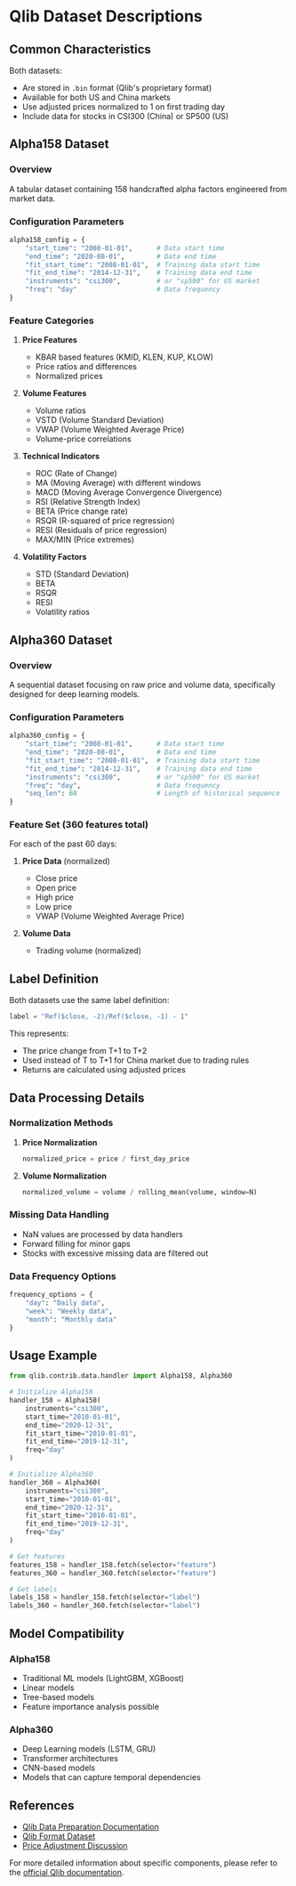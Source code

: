 # Qlib Dataset Descriptions

## Common Characteristics

Both datasets:
- Are stored in `.bin` format (Qlib's proprietary format)
- Available for both US and China markets
- Use adjusted prices normalized to 1 on first trading day
- Include data for stocks in CSI300 (China) or SP500 (US)

## Alpha158 Dataset

### Overview
A tabular dataset containing 158 handcrafted alpha factors engineered from market data.

### Configuration Parameters
```python
alpha158_config = {
    "start_time": "2008-01-01",      # Data start time
    "end_time": "2020-08-01",        # Data end time
    "fit_start_time": "2008-01-01",  # Training data start time
    "fit_end_time": "2014-12-31",    # Training data end time
    "instruments": "csi300",         # or "sp500" for US market
    "freq": "day"                    # Data frequency
}
```

### Feature Categories

1. **Price Features**
   - KBAR based features (KMID, KLEN, KUP, KLOW)
   - Price ratios and differences
   - Normalized prices

2. **Volume Features**
   - Volume ratios
   - VSTD (Volume Standard Deviation)
   - VWAP (Volume Weighted Average Price)
   - Volume-price correlations

3. **Technical Indicators**
   - ROC (Rate of Change)
   - MA (Moving Average) with different windows
   - MACD (Moving Average Convergence Divergence)
   - RSI (Relative Strength Index)
   - BETA (Price change rate)
   - RSQR (R-squared of price regression)
   - RESI (Residuals of price regression)
   - MAX/MIN (Price extremes)

4. **Volatility Factors**
   - STD (Standard Deviation)
   - BETA
   - RSQR
   - RESI
   - Volatility ratios

## Alpha360 Dataset

### Overview
A sequential dataset focusing on raw price and volume data, specifically designed for deep learning models.

### Configuration Parameters
```python
alpha360_config = {
    "start_time": "2008-01-01",      # Data start time
    "end_time": "2020-08-01",        # Data end time
    "fit_start_time": "2008-01-01",  # Training data start time
    "fit_end_time": "2014-12-31",    # Training data end time
    "instruments": "csi300",         # or "sp500" for US market
    "freq": "day",                   # Data frequency
    "seq_len": 60                    # Length of historical sequence
}
```

### Feature Set (360 features total)
For each of the past 60 days:
1. **Price Data** (normalized)
   - Close price
   - Open price
   - High price
   - Low price
   - VWAP (Volume Weighted Average Price)

2. **Volume Data**
   - Trading volume (normalized)

## Label Definition

Both datasets use the same label definition:
```python
label = "Ref($close, -2)/Ref($close, -1) - 1"
```

This represents:
- The price change from T+1 to T+2
- Used instead of T to T+1 for China market due to trading rules
- Returns are calculated using adjusted prices

## Data Processing Details

### Normalization Methods
1. **Price Normalization**
   ```python
   normalized_price = price / first_day_price
   ```

2. **Volume Normalization**
   ```python
   normalized_volume = volume / rolling_mean(volume, window=N)
   ```

### Missing Data Handling
- NaN values are processed by data handlers
- Forward filling for minor gaps
- Stocks with excessive missing data are filtered out

### Data Frequency Options
```python
frequency_options = {
    "day": "Daily data",
    "week": "Weekly data",
    "month": "Monthly data"
}
```

## Usage Example

```python
from qlib.contrib.data.handler import Alpha158, Alpha360

# Initialize Alpha158
handler_158 = Alpha158(
    instruments="csi300",
    start_time="2010-01-01",
    end_time="2020-12-31",
    fit_start_time="2010-01-01",
    fit_end_time="2019-12-31",
    freq="day"
)

# Initialize Alpha360
handler_360 = Alpha360(
    instruments="csi300",
    start_time="2010-01-01",
    end_time="2020-12-31",
    fit_start_time="2010-01-01",
    fit_end_time="2019-12-31",
    freq="day"
)

# Get features
features_158 = handler_158.fetch(selector="feature")
features_360 = handler_360.fetch(selector="feature")

# Get labels
labels_158 = handler_158.fetch(selector="label")
labels_360 = handler_360.fetch(selector="label")
```

## Model Compatibility

### Alpha158
- Traditional ML models (LightGBM, XGBoost)
- Linear models
- Tree-based models
- Feature importance analysis possible

### Alpha360
- Deep Learning models (LSTM, GRU)
- Transformer architectures
- CNN-based models
- Models that can capture temporal dependencies

## References

- [Qlib Data Preparation Documentation](https://qlib.readthedocs.io/en/latest/component/data.html#data-preparation)
- [Qlib Format Dataset](https://qlib.readthedocs.io/en/latest/component/data.html#qlib-format-dataset)
- [Price Adjustment Discussion](https://github.com/microsoft/qlib/issues/991#issuecomment-1075252402)

For more detailed information about specific components, please refer to the [official Qlib documentation](https://qlib.readthedocs.io/en/latest/).
